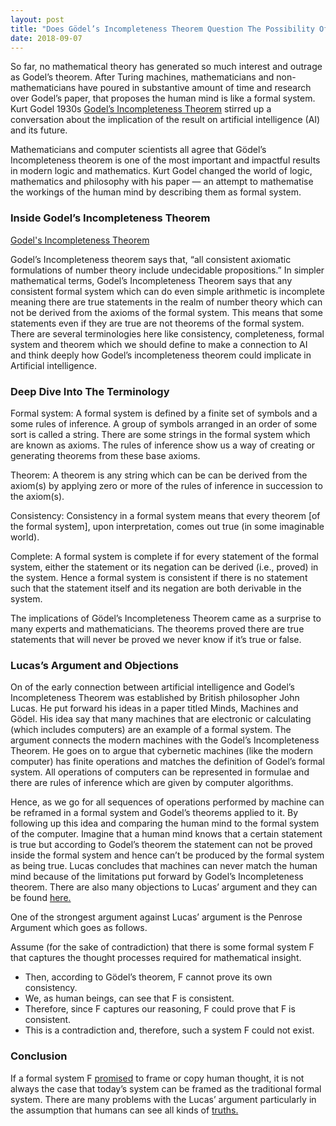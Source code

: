 ```yaml
---
layout: post
title: "Does Gödel’s Incompleteness Theorem Question The Possibility Of Strong AI?"
date: 2018-09-07
---
```


So far, no mathematical theory has generated so much interest and outrage as Godel’s theorem. After Turing machines, mathematicians and non-mathematicians have poured in substantive amount of time and research over Godel’s paper, that proposes the human mind is like a formal system. Kurt Godel 1930s [Godel’s Incompleteness Theorem](https://www.google.com/url?q=https://plato.stanford.edu/entries/goedel-incompleteness/&sa=D&ust=1536312708449000) stirred up a conversation about the implication of the result on artificial intelligence (AI) and its future.

Mathematicians and computer scientists all agree that Gödel’s Incompleteness theorem is one of the most important and impactful results in modern logic and mathematics. Kurt Godel changed the world of logic, mathematics and philosophy with his paper — an attempt to mathematise the workings of the human mind by describing them as formal system.

### Inside Godel’s Incompleteness Theorem

[Godel's Incompleteness Theorem](https://github.com/AbhiK24/abhik24.github.io/blob/master/godel-image1.jpg "Godel's Incompleteness Theorem")

Godel’s Incompleteness theorem says that, “all consistent axiomatic formulations of number theory include undecidable propositions.” In simpler mathematical terms, Godel’s Incompleteness Theorem says that any consistent formal system which can do even simple arithmetic is incomplete meaning there are true statements in the realm of number theory which can not be derived from the axioms of the formal system. This means that some statements even if they are true are not theorems of the formal system. There are several terminologies here like consistency, completeness, formal system and theorem which we should define to make a connection to AI and think deeply how Godel’s incompleteness theorem could implicate in Artificial intelligence.

### Deep Dive Into The Terminology

Formal system: A formal system is defined by a finite set of symbols and a some rules of inference. A group of symbols arranged in an order of some sort is called a string. There are some strings in the formal system which are known as axioms. The rules of inference show us a way of creating or generating theorems from these base axioms.

Theorem: A theorem is any string which can be can be derived from the axiom(s) by applying zero or more of the rules of inference in succession to the axiom(s).

Consistency: Consistency in a formal system means that every theorem [of the formal system], upon interpretation, comes out true (in some imaginable world).

Complete: A formal system is complete if for every statement of the formal system, either the statement or its negation can be derived (i.e., proved) in the system. Hence a formal system is consistent if there is no statement such that the statement itself and its negation are both derivable in the system.

The implications of Gödel’s Incompleteness Theorem came as a surprise to many experts and mathematicians. The theorems proved there are true statements that will never be proved we never know if it’s true or false.

### Lucas’s Argument and Objections

On of the early connection between artificial intelligence and Godel’s Incompleteness Theorem was established by British philosopher John Lucas. He put forward his ideas in a paper titled Minds, Machines and Gödel. His idea say that many machines that are electronic or calculating (which includes computers) are an example of a formal system. The argument connects the modern machines with the Godel’s Incompleteness Theorem. He goes on to argue that cybernetic machines (like the modern computer) has finite operations and matches the definition of Godel’s formal system. All operations of computers can be represented in formulae and there are rules of inference which are given by computer algorithms.

Hence, as we go for all sequences of operations performed by machine can be reframed in a formal system and Godel’s theorems applied to it. By following up this idea and comparing the human mind to the formal system of the computer. Imagine that a human mind knows that a certain statement is true but according to Godel’s theorem the statement can not be proved inside the formal system and hence can’t be produced by the formal system as being true. Lucas concludes that machines can never match the human mind because of the limitations put forward by Godel’s Incompleteness theorem. There are also many objections to Lucas’ argument and they can be found [here.](http://www.deepideas.net/godels-incompleteness-theorem-and-its-implications-for-artificial-intelligence/)

One of the strongest argument against Lucas’ argument is the Penrose Argument which goes as follows.

 Assume (for the sake of contradiction) that there is some formal system F that captures the thought processes required for mathematical insight.
 
 + Then, according to Gödel’s theorem, F cannot prove its own consistency.
 + We, as human beings, can see that F is consistent.
 + Therefore, since F captures our reasoning, F could prove that F is consistent.
 + This is a contradiction and, therefore, such a system F could not exist.
 
### Conclusion

If a formal system F [promised](https://www.analyticsindiamag.com/a-requiem-for-alan-turing/) to frame or copy human thought, it is not always the case that today’s system can be framed as the traditional formal system. There are many problems with the Lucas’ argument particularly in the assumption that humans can see all kinds of [truths.](https://www.analyticsindiamag.com/social-sciences-contribute-to-ethical-ai/)
